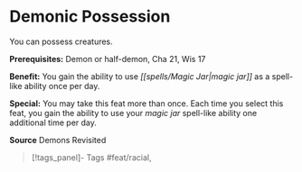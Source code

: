 ﻿---
cssclass: [feats]

---
# Demonic Possession

You can possess creatures.

**Prerequisites:** Demon or half-demon, Cha 21, Wis 17

**Benefit:** You gain the ability to use _[[spells/Magic Jar|magic jar]]_ as a spell-like ability once per day.

**Special:** You may take this feat more than once. Each time you select this feat, you gain the ability to use your _magic jar_ spell-like ability one additional time per day.

**Source** Demons Revisited
>[!tags_panel]- Tags
> #feat/racial, 